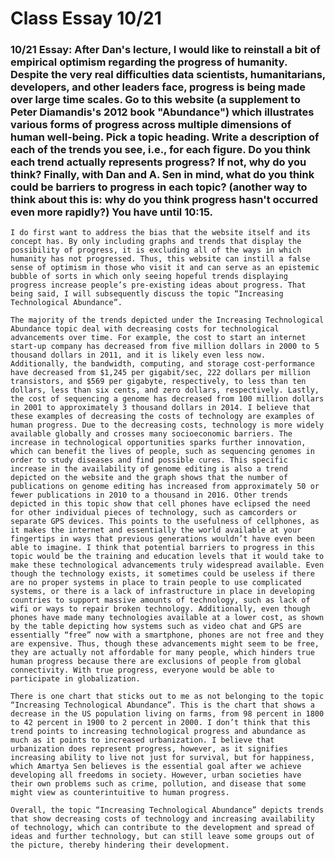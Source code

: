 # Class Essay 10/21

### 10/21 Essay: After Dan's lecture, I would like to reinstall a bit of empirical optimism regarding the progress of humanity. Despite the very real difficulties data scientists, humanitarians, developers, and other leaders face, progress is being made over large time scales. Go to this website (a supplement to Peter Diamandis's 2012 book "Abundance") which illustrates various forms of progress across multiple dimensions of human well-being. Pick a topic heading. Write a description of each of the trends you see, i.e., for each figure. Do you think each trend actually represents progress? If not, why do you think? Finally, with Dan and A. Sen in mind, what do you think could be barriers to progress in each topic? (another way to think about this is: why do you think progress hasn't occurred even more rapidly?) You have until 10:15.


	I do first want to address the bias that the website itself and its concept has. By only including graphs and trends that display the possibility of progress, it is excluding all of the ways in which humanity has not progressed. Thus, this website can instill a false sense of optimism in those who visit it and can serve as an epistemic bubble of sorts in which only seeing hopeful trends displaying progress increase people’s pre-existing ideas about progress. That being said, I will subsequently discuss the topic “Increasing Technological Abundance”. 
  
	The majority of the trends depicted under the Increasing Technological Abundance topic deal with decreasing costs for technological advancements over time. For example, the cost to start an internet start-up company has decreased from five million dollars in 2000 to 5 thousand dollars in 2011, and it is likely even less now. Additionally, the bandwidth, computing, and storage cost-performance have decreased from $1,245 per gigabit/sec, 222 dollars per million transistors, and $569 per gigabyte, respectively, to less than ten dollars, less than six cents, and zero dollars, respectively. Lastly, the cost of sequencing a genome has decreased from 100 million dollars in 2001 to approximately 3 thousand dollars in 2014. I believe that these examples of decreasing the costs of technology are examples of human progress. Due to the decreasing costs, technology is more widely available globally and crosses many socioeconomic barriers. The increase in technological opportunities sparks further innovation, which can benefit the lives of people, such as sequencing genomes in order to study diseases and find possible cures. This specific increase in the availability of genome editing is also a trend depicted on the website and the graph shows that the number of publications on genome editing has increased from approximately 50 or fewer publications in 2010 to a thousand in 2016. Other trends depicted in this topic show that cell phones have eclipsed the need for other individual pieces of technology, such as camcorders or separate GPS devices. This points to the usefulness of cellphones, as it makes the internet and essentially the world available at your fingertips in ways that previous generations wouldn’t have even been able to imagine. I think that potential barriers to progress in this topic would be the training and education levels that it would take to make these technological advancements truly widespread available. Even though the technology exists, it sometimes could be useless if there are no proper systems in place to train people to use complicated systems, or there is a lack of infrastructure in place in developing countries to support massive amounts of technology, such as lack of wifi or ways to repair broken technology. Additionally, even though phones have made many technologies available at a lower cost, as shown by the table depicting how systems such as video chat and GPS are essentially “free” now with a smartphone, phones are not free and they are expensive. Thus, though these advancements might seem to be free, they are actually not affordable for many people, which hinders true human progress because there are exclusions of people from global connectivity. With true progress, everyone would be able to participate in globalization. 
  
	There is one chart that sticks out to me as not belonging to the topic “Increasing Technological Abundance”. This is the chart that shows a decrease in the US population living on farms, from 98 percent in 1800 to 42 percent in 1900 to 2 percent in 2000. I don’t think that this trend points to increasing technological progress and abundance as much as it points to increased urbanization. I believe that urbanization does represent progress, however, as it signifies increasing ability to live not just for survival, but for happiness, which Amartya Sen believes is the essential goal after we achieve developing all freedoms in society. However, urban societies have their own problems such as crime, pollution, and disease that some might view as counterintuitive to human progress. 
  
	Overall, the topic “Increasing Technological Abundance” depicts trends that show decreasing costs of technology and increasing availability of technology, which can contribute to the development and spread of ideas and further technology, but can still leave some groups out of the picture, thereby hindering their development. 
	
